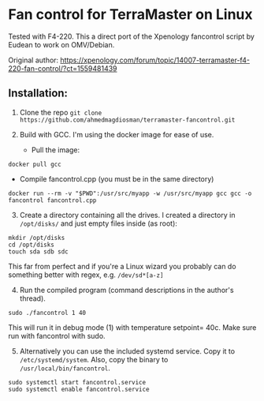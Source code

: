# Fan control for TerraMaster on Linux 

Tested with F4-220. This a direct port of the Xpenology fancontrol script by Eudean to work on OMV/Debian.

Original author: https://xpenology.com/forum/topic/14007-terramaster-f4-220-fan-control/?ct=1559481439

## Installation:
1. Clone the repo
``git clone https://github.com/ahmedmagdiosman/terramaster-fancontrol.git``

2. Build with GCC. I'm using the docker image for ease of use.

   - Pull the image:

``docker pull gcc``

   - Compile fancontrol.cpp (you must be in the same directory)

``docker run --rm -v "$PWD":/usr/src/myapp -w /usr/src/myapp gcc gcc -o fancontrol fancontrol.cpp``


3. Create a directory containing all the drives. I created a directory in ``/opt/disks/``  and just empty files inside (as root):
```
mkdir /opt/disks
cd /opt/disks
touch sda sdb sdc
```

This far from perfect and if you're a Linux wizard you probably can do something better with regex, e.g.  ``/dev/sd*[a-z]``

4. Run the compiled program (command descriptions in the author's thread).

``sudo ./fancontrol 1 40 ``

This will run it in debug mode (1) with temperature setpoint= 40c. Make sure run with fancontrol with sudo.

5. Alternatively you can use the included systemd service. Copy it to `/etc/systemd/system`. Also, copy the binary to `/usr/local/bin/fancontrol`.

```
sudo systemctl start fancontrol.service
sudo systemctl enable fancontrol.service
```
